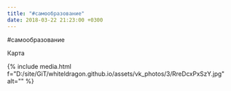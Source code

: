 ```yaml
---
title: "#самообразование"
date: 2018-03-22 21:23:00 +0300
---
```


#самообразование

Карта

{% include media.html f="D:/site/GiT/whiteldragon.github.io/assets/vk_photos/3/RreDcxPxSzY.jpg" alt="" %}

